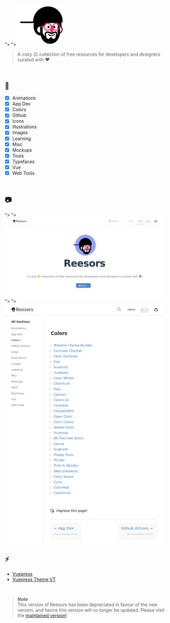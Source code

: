 <picture>
  <source media="(prefers-color-scheme: dark)" srcset="docs/.vuepress/public/hero.png">">
  <source media="(prefers-color-scheme: light)" srcset="docs/.vuepress/public/logo.png">">
  <img alt="Reesors Logo" src="docs/.vuepress/public/logo.png" width="150">
</picture>

> A cozy 😌 collection of free resources for developers and designers curated with ♥️

<br>

## 🎉

- [x] Animations
- [x] App Dev
- [x] Colors
- [x] Github
- [x] Icons
- [x] Illustrations
- [x] Images
- [x] Learning
- [x] Misc
- [x] Mockups
- [x] Tools
- [x] Typefaces
- [x] Vue
- [x] Web Tools

<br>

## 📷

<picture>
  <source media="(prefers-color-scheme: dark)" srcset="/snapshot.png">">
  <source media="(prefers-color-scheme: light)" srcset="/snapshot.png">">
  <img alt="Snapshot of home page" src="/snapshot.png">
</picture>
<picture>
  <source media="(prefers-color-scheme: dark)" srcset="/snapshot_1.png">">
  <source media="(prefers-color-scheme: light)" srcset="/snapshot_1.png">">
  <img alt="Snapshot of colours section page" src="/snapshot_1.png">
</picture>

<br>

## ⚡

- [Vuepress](https://vuepress.vuejs.org/)
- [Vuepress Theme VT](https://vuepress-theme-vt.vercel.app/)

<br>

> **Note**<br> This version of Reesors has been depreciated in favour of the new version, and hence this version will no longer be updated. Please visit the [maintained version!](https://github.com/vedxp/reesors)
